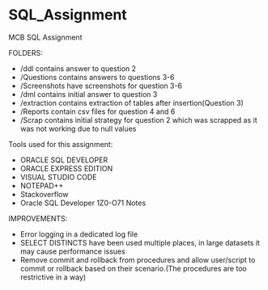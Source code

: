 # SQL_Assignment
MCB SQL Assignment

FOLDERS:
- /ddl contains answer to question 2
- /Questions contains answers to questions 3-6
- /Screenshots have screenshots for question 3-6
- /dml contains initial answer to question 3
- /extraction contains extraction of tables after insertion(Question 3)
- /Reports contain csv files for question 4 and 6
- /Scrap contains initial strategy for question 2 which was scrapped as it was not working due to null values


Tools used for this assignment: 
- ORACLE SQL DEVELOPER
- ORACLE EXPRESS EDITION
- VISUAL STUDIO CODE
- NOTEPAD++
- Stackoverflow
- Oracle SQL Developer 1Z0-O71 Notes

IMPROVEMENTS:
- Error logging in a dedicated log file
- SELECT DISTINCTS have been used multiple places, in large datasets it may cause performance issues
- Remove commit and rollback from procedures and allow user/script to commit or rollback based on their scenario.(The procedures are too restrictive in a way)
